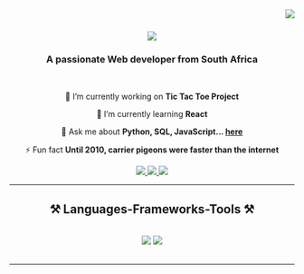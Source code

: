 <img align="right" src="https://visitor-badge.laobi.icu/badge?page_id=TTladi.ttladi" />

<h1 align="center">
    <img src="https://readme-typing-svg.herokuapp.com/?font=Righteous&size=35&center=true&vCenter=true&width=500&height=70&duration=4000&lines=Hi+There!+👋;+I'm+Teboho+Tladi!;" />
</h1>

<h3 align="center">A passionate Web developer from South Africa</h3>

<br/>

<div align="center">
 
 🔭 I’m currently working on **Tic Tac Toe Project**
 
 🌱 I’m currently learning **React**

💬 Ask me about **Python, SQL, JavaScript... [here](https://github.com/TTladi/)**

⚡ Fun fact **Until 2010, carrier pigeons were faster than the internet**

 </div>
 
<div align="center"> 
  <a href="mailto:thtladi@gmail.com">
    <img src="https://img.shields.io/badge/Gmail-333333?style=for-the-badge&logo=gmail&logoColor=red" />
  </a>
  <a href="https://www.linkedin.com/in/teboho-tladi-86524987" target="_blank">
    <img src="https://img.shields.io/badge/LinkedIn-0077B5?style=for-the-badge&logo=linkedin&logoColor=white" target="_blank" />
  </a>
  <a href="https://app.netlify.com/teams/thtladi/sites" target="_blank">
     <img src="https://img.shields.io/badge/Portfolio-FF5722?style=for-the-badge&logo=todoist&logoColor=white" target="_blank" /> <!-- sqlite, safari, google-chrome are other good icon options -->
  </a>
</div>

 <hr/>
 
<h2 align="center">⚒️ Languages-Frameworks-Tools ⚒️</h2>
<br/>
<div align="center">
    <img src="https://skillicons.dev/icons?i=react,bootstrap,html,css,vscode,github,git" />
    <img src="https://skillicons.dev/icons?i=python,javascript,firebase,java,mysql,pandas,numpy" /><br>
</div>

<br/>
<hr/>




